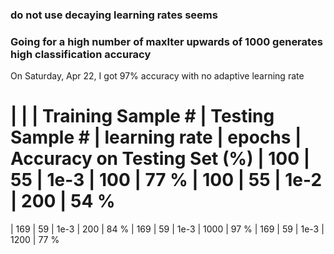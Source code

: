 ### do not use decaying learning rates seems


### Going for a high number of maxIter upwards of 1000 generates high classification accuracy

On Saturday, Apr 22, I got 97% accuracy with no adaptive learning rate


|                    |
|  Training Sample # |  Testing Sample #  | learning rate  | epochs  | Accuracy on Testing Set (%)
|       100          |         55         |      1e-3      |    100  |       77 %
|       100          |         55         |      1e-2      |    200  |       54 %
==================================================================================================
|       169          |         59         |      1e-3      |    200  |       84 %
|       169          |         59         |      1e-3      |    1000 |       97 %
|       169          |         59         |      1e-3      |    1200 |       77 %

